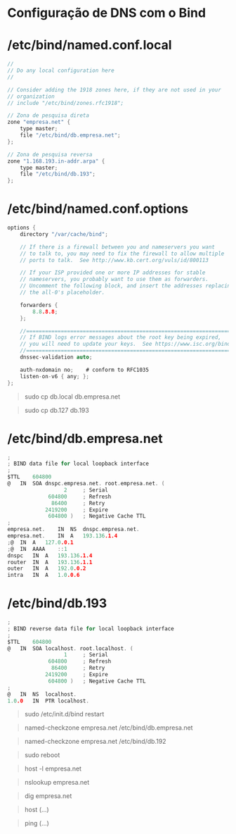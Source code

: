 # **Configuração de DNS com o Bind**

# /etc/bind/named.conf.local

```c
// 
// Do any local configuration here
//

// Consider adding the 1918 zones here, if they are not used in your
// organization
// include "/etc/bind/zones.rfc1918";

// Zona de pesquisa direta
zone "empresa.net" {
    type master;
    file "/etc/bind/db.empresa.net";
};

// Zona de pesquisa reversa
zone "1.168.193.in-addr.arpa" {
    type master;
    file "/etc/bind/db.193";
};
```

# /etc/bind/named.conf.options

```c
options {
	directory "/var/cache/bind";

	// If there is a firewall between you and nameservers you want
	// to talk to, you may need to fix the firewall to allow multiple
	// ports to talk.  See http://www.kb.cert.org/vuls/id/800113

	// If your ISP provided one or more IP addresses for stable 
	// nameservers, you probably want to use them as forwarders.  
	// Uncomment the following block, and insert the addresses replacing 
	// the all-0's placeholder.

	forwarders {
		8.8.8.8;
	};

	//========================================================================
	// If BIND logs error messages about the root key being expired,
	// you will need to update your keys.  See https://www.isc.org/bind-keys
	//========================================================================
	dnssec-validation auto;

	auth-nxdomain no;    # conform to RFC1035
	listen-on-v6 { any; };
};
```

> sudo cp db.local db.empresa.net

> sudo cp db.127 db.193

# /etc/bind/db.empresa.net

```c
;
; BIND data file for local loopback interface
;
$TTL	604800
@	IN	SOA	dnspc.empresa.net. root.empresa.net. (
			      2		; Serial
			 604800		; Refresh
			  86400		; Retry
			2419200		; Expire
			 604800 )	; Negative Cache TTL
;
empresa.net.	IN	NS	dnspc.empresa.net.
empresa.net.	IN	A	193.136.1.4
;@	IN	A	127.0.0.1
;@	IN	AAAA	::1
dnspc	IN	A	193.136.1.4
router	IN	A	193.136.1.1
outer	IN	A	192.0.0.2
intra	IN	A	1.0.0.6
```

# /etc/bind/db.193

```c
;
; BIND reverse data file for local loopback interface
;
$TTL	604800
@	IN	SOA	localhost. root.localhost. (
			      1		; Serial
			 604800		; Refresh
			  86400		; Retry
			2419200		; Expire
			 604800 )	; Negative Cache TTL
;
@	IN	NS	localhost.
1.0.0	IN	PTR	localhost.

```

> sudo /etc/init.d/bind restart

> named-checkzone empresa.net /etc/bind/db.empresa.net

> named-checkzone empresa.net /etc/bind/db.192

> sudo reboot

> host -l empresa.net

> nslookup empresa.net

> dig empresa.net

> host (...)

> ping (...)